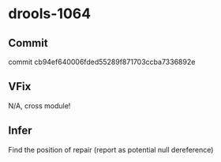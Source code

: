 # drools-1064

## Commit
commit cb94ef640006fded55289f871703ccba7336892e

## VFix
N/A, cross module!

## Infer
Find the position of repair (report as potential null dereference)